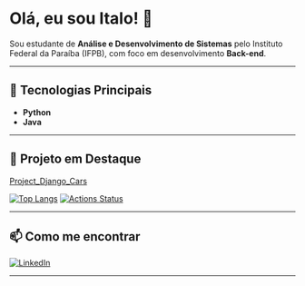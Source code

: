# Olá, eu sou Italo! 👋

Sou estudante de **Análise e Desenvolvimento de Sistemas** pelo Instituto Federal da Paraíba (IFPB), com foco em desenvolvimento **Back-end**.

---

## 🚀 Tecnologias Principais

- **Python**
- **Java**

---

## 🌟 Projeto em Destaque

[Project_Django_Cars](https://github.com/Italo520/Project_Django_Cars)

[![Top Langs](https://github-readme-stats.vercel.app/api/top-langs/?username=Italo520&layout=compact&hide=html)](https://github.com/Italo520?tab=repositories)
[![Actions Status](https://github.com/Italo520/Project_Django_Cars/workflows/Django%20CI/badge.svg)](https://github.com/Italo520/Project_Django_Cars/actions)

---

## 📫 Como me encontrar

[![LinkedIn](https://img.shields.io/badge/-LinkedIn-blue?style=flat-square&logo=linkedin&link=https://www.linkedin.com/in/italo520)](https://www.linkedin.com/in/italo520)

---

<!-- Adicione outros interesses, hobbies ou informações extras aqui se quiser -->
